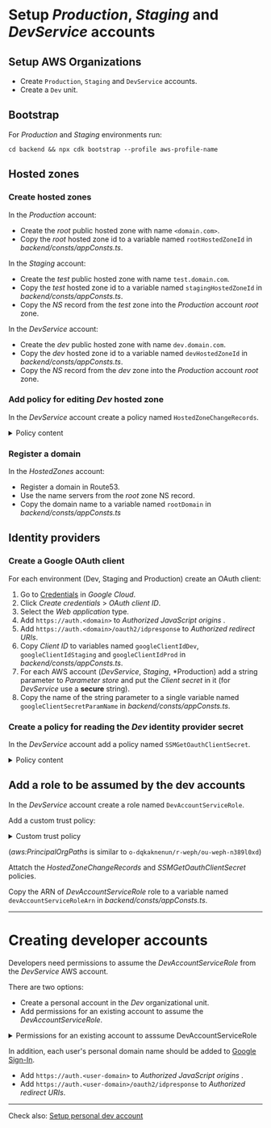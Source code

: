 # Setup *Production*, *Staging* and *DevService* accounts

## Setup AWS Organizations
* Create `Production`, `Staging` and `DevService` accounts.
* Create a `Dev` unit.

## Bootstrap

For *Production* and *Staging* environments run:

`cd backend && npx cdk bootstrap --profile aws-profile-name`

## Hosted zones

### Create hosted zones

In the *Production* account:
* Create the *root* public hosted zone with name `<domain.com>`.
* Copy the *root* hosted zone id to a variable named `rootHostedZoneId` in *backend/consts/appConsts.ts*.

In the *Staging* account:
* Create the *test* public hosted zone with name `test.domain.com`.
* Copy the *test* hosted zone id to a variable named `stagingHostedZoneId` in *backend/consts/appConsts.ts*.
* Copy the *NS* record from the *test* zone into the *Production* account *root* zone.

In the *DevService* account:
* Create the *dev* public hosted zone with name `dev.domain.com`.
* Copy the *dev* hosted zone id to a variable named `devHostedZoneId` in *backend/consts/appConsts.ts*.
* Copy the *NS* record from the *dev* zone into the *Production* account *root* zone.

### Add policy for editing *Dev* hosted zone

In the *DevService* account create a policy named `HostedZoneChangeRecords`.

<details>
    <summary>Policy content</summary>

    {
        "Version": "2012-10-17",
        "Statement": [
            {
                "Effect": "Allow",
                "Action": "route53:ChangeResourceRecordSets",
                "Resource": "arn:aws:route53:::hostedzone/DEV_HOSTED_ZONE_ID"
            },
            {
                "Effect": "Allow",
                "Action": "route53:ListHostedZonesByName",
                "Resourcthee": "*"
            }
        ]
    }
</details>

### Register a domain

In the *HostedZones* account:

* Register a domain in Route53.
* Use the name servers from the *root* zone NS record.
* Copy the domain name to a variable named `rootDomain` in *backend/consts/appConsts.ts*

## Identity providers

### Create a Google OAuth client

For each environment (Dev, Staging and Production) create an OAuth client:

1. Go to [Credentials](https://console.cloud.google.com/apis/credentials) in *Google Cloud*.
2. Click *Create credentials* > *OAuth client ID*.
3. Select the *Web application* type.
4. Add `https://auth.<domain>` to *Authorized JavaScript origins* .
5. Add `https://auth.<domain>/oauth2/idpresponse` to *Authorized redirect URIs*.
6. Copy *Client ID* to variables named `googleClientIdDev`, `googleClientIdStaging` and `googleClientIdProd` in *backend/consts/appConsts.ts*.
7. For each AWS account (*DevService*, *Staging*, *Production) add a string parameter to *Parameter store* and put the *Client secret* in it (for *DevService* use a **secure** string).
8. Copy the name of the string parameter to a single variable named `googleClientSecretParamName` in *backend/consts/appConsts.ts*.

### Create a policy for reading the *Dev* identity provider secret

In the *DevService* account add a policy named `SSMGetOauthClientSecret`.

<details>
    <summary>Policy content</summary>

    {
      "Version": "2012-10-17",
      "Statement": [
          {
              "Effect": "Allow",
              "Action": "ssm:GetParameters",
              "Resource": "arn:aws:ssm:<REGION>:<ACCOUNT-ID>:parameter/oauth/google/client-secret"
          }
      ]
    }
</details>

## Add a role to be assumed by the dev accounts

In the *DevService* account create a role named `DevAccountServiceRole`.

Add a custom trust policy:

<details>
    <summary>Custom trust policy</summary>

    {
        "Version": "2012-10-17",
        "Statement": [
            {
                "Effect": "Allow",
                "Principal": {
                    "AWS": "*"
                },
                "Action": "sts:AssumeRole",
                "Condition": {
                    "ForAnyValue:StringLike": {
                        "aws:PrincipalOrgPaths": "ORGANIZATIONS_PATH_TO_DEV_UNIT/*"
                    }
                }
            }
        ]
    }
</details>

(*aws:PrincipalOrgPaths* is similar to `o-dqkaknenun/r-weph/ou-weph-n389l0xd`)

Attatch the *HostedZoneChangeRecords* and *SSMGetOauthClientSecret* policies.

Copy the ARN of *DevAccountServiceRole* role to a variable named `devAccountServiceRoleArn` in *backend/consts/appConsts.ts*.

---

# Creating developer accounts

Developers need permissions to assume the *DevAccountServiceRole* from the *DevService* AWS account.

There are two options:

* Create a personal account in the *Dev* organizational unit.
* Add permissions for an existing account to assume the *DevAccountServiceRole*.

<details>
    <summary>Permissions for an existing account to asssume DevAccountServiceRole</summary>

     {
        "Effect": "Allow",
        "Principal": {
            "AWS": "ACCOUNT_ID"
        },
        "Action": "sts:AssumeRole"
    }
</details>

In addition, each user's personal domain name should be added to [Google Sign-In](https://console.cloud.google.com/apis/credentials).
* Add `https://auth.<user-domain>` to *Authorized JavaScript origins* .
* Add `https://auth.<user-domain>/oauth2/idpresponse` to *Authorized redirect URIs*.

----

Check also: [Setup personal dev account](README.md)